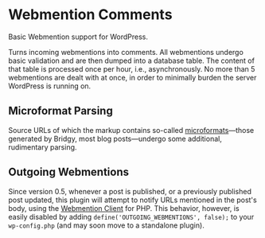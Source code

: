 # Webmention Comments
Basic Webmention support for WordPress.

Turns incoming webmentions into comments. All webmentions undergo basic validation and are then dumped into a database table. The content of that table is processed once per hour, i.e., asynchronously. No more than 5 webmentions are dealt with at once, in order to minimally burden the server WordPress is running on.

## Microformat Parsing
Source URLs of which the markup contains so-called [microformats](http://microformats.org/)—those generated by Bridgy, most blog posts—undergo some additional, rudimentary parsing.

## Outgoing Webmentions
Since version 0.5, whenever a post is published, or a previously published post updated, this plugin will attempt to notify URLs mentioned in the post's body, using the [Webmention Client](https://github.com/indieweb/mention-client-php) for PHP. This behavior, however, is easily disabled by adding `define('OUTGOING_WEBMENTIONS', false);` to your `wp-config.php` (and may soon move to a standalone plugin).
